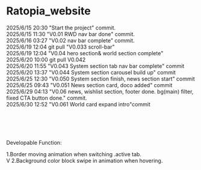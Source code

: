 # Ratopia_website

2025/6/15 20:30 "Start the project" commit. <br>
2025/6/15 11:30 "V0.01 RWD nav bar done" commit. <br>
2025/6/16 03:27 "V0.02 nav bar complete" commit. <br>
2025/6/19 12:04 git pull "V0.033 scroll-bar" <br>
2025/6/19 12:04 "V0.04 hero section& world section complete" <br>
2025/6/20 10:00 git pull V0.042 <br>
2025/6/20 11:55 "V0.043 System section tab nav bar complete" commit<br>
2025/6/20 13:37 "V0.044 System section carousel build up" commit<br>
2025/6/25 12:30 "V0.050 System section finish, news section start" commit<br>
2025/6/25 09:43 "V0.051 News section card, doco added" commit<br>
2025/6/29 04:13 "V0.06 news, wishlist section, footer done.  bg(main) filter, fixed CTA button done." commit.<br>
2025/6/30 12:52 "V0.061 World card expand intro"commit
<br>
<br>
<br>
<br>
<br>
<br>
Developable Function:<br>
<!-- System section -->
1.Border moving animation when switching .active tab.<br>
V 2.Background color block swipe in animation when hovering.<br>
